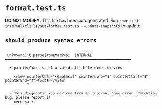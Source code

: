 # `format.test.ts`

**DO NOT MODIFY**. This file has been autogenerated. Run `rome test internal/cli-layout/format.test.ts --update-snapshots` to update.

## `should produce syntax errors`

```

 unknown:1:6 parse(romemarkup)  INTERNAL  ━━━━━━━━━━━━━━━━━━━━━━━━━━━━━━━━━━━━━━━━━━━━━━━━━━━━━━━━━━

  ✖ pointerChar is not a valid attribute name for view

    <view pointerChar="<emphasis" pointerLine="1" pointerStart="1" pointerEnd="3">foobar</view>
          ^

  ⚠ This diagnostic was derived from an internal Rome error. Potential bug, please report if
    necessary.


```
